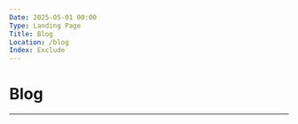 ```yaml
---
Date: 2025-05-01 00:00
Type: Landing Page
Title: Blog
Location: /blog
Index: Exclude
---
```


# Blog

---
